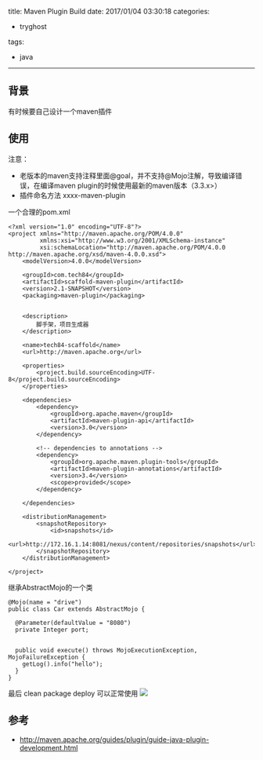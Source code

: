title: Maven Plugin Build
date: 2017/01/04 03:30:18
categories:
 - tryghost

tags:
 - java 



---

## 背景
  有时候要自己设计一个maven插件

## 使用
  注意：

* 老版本的maven支持注释里面@goal，并不支持@Mojo注解，导致编译错误，在编译maven plugin的时候使用最新的maven版本（3.3.x>）
* 插件命名方法  xxxx-maven-plugin 

一个合理的pom.xml
```language-xml
<?xml version="1.0" encoding="UTF-8"?>
<project xmlns="http://maven.apache.org/POM/4.0.0"
         xmlns:xsi="http://www.w3.org/2001/XMLSchema-instance"
         xsi:schemaLocation="http://maven.apache.org/POM/4.0.0 http://maven.apache.org/xsd/maven-4.0.0.xsd">
    <modelVersion>4.0.0</modelVersion>

    <groupId>com.tech84</groupId>
    <artifactId>scaffold-maven-plugin</artifactId>
    <version>2.1-SNAPSHOT</version>
    <packaging>maven-plugin</packaging>


    <description>
        脚手架，项目生成器
    </description>

    <name>tech84-scaffold</name>
    <url>http://maven.apache.org</url>

    <properties>
        <project.build.sourceEncoding>UTF-8</project.build.sourceEncoding>
    </properties>

    <dependencies>
        <dependency>
            <groupId>org.apache.maven</groupId>
            <artifactId>maven-plugin-api</artifactId>
            <version>3.0</version>
        </dependency>

        <!-- dependencies to annotations -->
        <dependency>
            <groupId>org.apache.maven.plugin-tools</groupId>
            <artifactId>maven-plugin-annotations</artifactId>
            <version>3.4</version>
            <scope>provided</scope>
        </dependency>

    </dependencies>

    <distributionManagement>
        <snapshotRepository>
            <id>snapshots</id>
            <url>http://172.16.1.14:8081/nexus/content/repositories/snapshots</url>
        </snapshotRepository>
    </distributionManagement>

</project>
```
继承AbstractMojo的一个类
```language-java
@Mojo(name = "drive")
public class Car extends AbstractMojo {

  @Parameter(defaultValue = "8080")
  private Integer port;


  public void execute() throws MojoExecutionException, MojoFailureException {
    getLog().info("hello");
  }
}
```

最后 clean package deploy 可以正常使用
![](https://dn-zuoyun.qbox.me/201701041283450C8B04F-2D37-4938-8DCE-043E9F77A2A1.png)

## 参考

* http://maven.apache.org/guides/plugin/guide-java-plugin-development.html  



